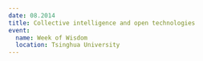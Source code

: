 ```yaml
---
date: 08.2014
title: Collective intelligence and open technologies
event:
  name: Week of Wisdom
  location: Tsinghua University
---
```


